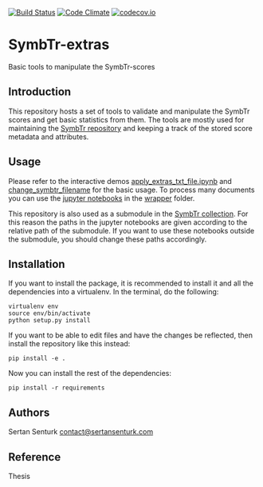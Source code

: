 [![Build Status](https://travis-ci.org/MTG/SymbTr-extras.svg?branch=master)](https://travis-ci.org/MTG/SymbTr-extras) [![Code Climate](https://codeclimate.com/github/MTG/SymbTr-extras/badges/gpa.svg)](https://codeclimate.com/github/MTG/SymbTr-extras) [![codecov.io](https://codecov.io/github/MTG/SymbTr-extras/coverage.svg?branch=master)](https://codecov.io/github/MTG/SymbTr-extras?branch=master)

SymbTr-extras
===========
Basic tools to manipulate the SymbTr-scores 

Introduction
------------
This repository hosts a set of tools to validate and manipulate the SymbTr scores and get basic statistics from them. The tools are mostly used for maintaining the [SymbTr repository](https://github.com/MTG/SymbTr) and keeping a track of the stored score metadata and attributes.

Usage
------------
Please refer to the interactive demos [apply_extras_txt_file.ipynb](https://github.com/MTG/SymbTr-extras/blob/master/apply_extras_txt_file.ipynb) and [change_symbtr_filename](https://github.com/MTG/SymbTr-extras/blob/master/change_symbtr_filename.ipynb) for the basic usage. To process many documents you can use the [jupyter notebooks](http://jupyter.org/) in the [wrapper](https://github.com/MTG/SymbTr-extras/tree/master/wrappers) folder.

This repository is also used as a submodule in the [SymbTr collection](https://github.com/MTG/SymbTr). For this reason the paths in the jupyter notebooks are given according to the relative path of the submodule. If you want to use these notebooks outside the submodule, you should change these paths accordingly.

Installation
------------
If you want to install the package, it is recommended to install it and all the dependencies into a virtualenv. In the terminal, do the following:

    virtualenv env
    source env/bin/activate
    python setup.py install

If you want to be able to edit files and have the changes be reflected, then
install the repository like this instead:

    pip install -e .

Now you can install the rest of the dependencies:

    pip install -r requirements

Authors
-------
Sertan Senturk
contact@sertansenturk.com

Reference
-------
Thesis
